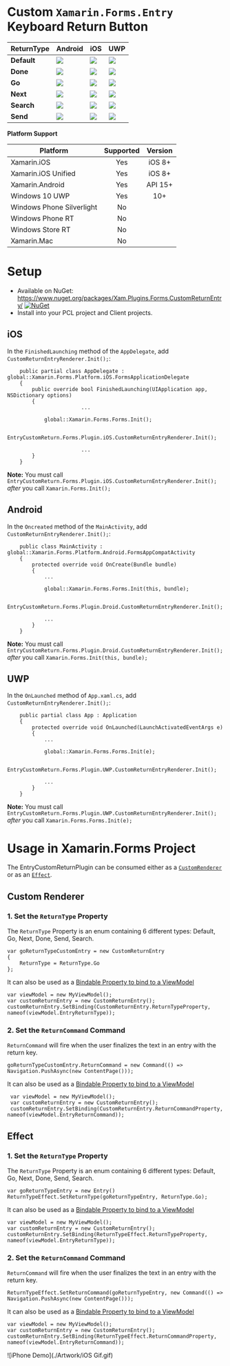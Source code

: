 # Custom `Xamarin.Forms.Entry` Keyboard Return Button

| ReturnType | Android | iOS | UWP |
|--------------------|---------|-----|-----| 
| **Default**            |![](https://github.com/brminnick/EntryCustomReturnPlugin/blob/master/Artwork/Return%20Button%20Images/Android/DefaultButton.png)|![](https://github.com/brminnick/EntryCustomReturnPlugin/blob/master/Artwork/Return%20Button%20Images/iOS/DefaultButton.png)|![](https://github.com/brminnick/EntryCustomReturnPlugin/blob/master/Artwork/Return%20Button%20Images/UWP/DefaultButton.png)|
| **Done**            |![](https://github.com/brminnick/EntryCustomReturnPlugin/blob/master/Artwork/Return%20Button%20Images/Android/DoneButton.png)|![](https://github.com/brminnick/EntryCustomReturnPlugin/blob/master/Artwork/Return%20Button%20Images/iOS/DoneButton.png)|![](https://github.com/brminnick/EntryCustomReturnPlugin/blob/master/Artwork/Return%20Button%20Images/UWP/DefaultButton.png)|
| **Go**            |![](https://github.com/brminnick/EntryCustomReturnPlugin/blob/master/Artwork/Return%20Button%20Images/Android/GoButton.png)|![](https://github.com/brminnick/EntryCustomReturnPlugin/blob/master/Artwork/Return%20Button%20Images/iOS/GoButton.png)|![](https://github.com/brminnick/EntryCustomReturnPlugin/blob/master/Artwork/Return%20Button%20Images/UWP/DefaultButton.png)|
| **Next**            |![](https://github.com/brminnick/EntryCustomReturnPlugin/blob/master/Artwork/Return%20Button%20Images/Android/NextButton.png)|![](https://github.com/brminnick/EntryCustomReturnPlugin/blob/master/Artwork/Return%20Button%20Images/iOS/NextButton.png)|![](https://github.com/brminnick/EntryCustomReturnPlugin/blob/master/Artwork/Return%20Button%20Images/UWP/DefaultButton.png)|
| **Search**            |![](https://github.com/brminnick/EntryCustomReturnPlugin/blob/master/Artwork/Return%20Button%20Images/Android/SearchButton.png)|![](https://github.com/brminnick/EntryCustomReturnPlugin/blob/master/Artwork/Return%20Button%20Images/iOS/SearchButton.png)|![](https://github.com/brminnick/EntryCustomReturnPlugin/blob/master/Artwork/Return%20Button%20Images/UWP/SearchButton.png)|
| **Send**            |![](https://github.com/brminnick/EntryCustomReturnPlugin/blob/master/Artwork/Return%20Button%20Images/Android/SendButton.png)|![](https://github.com/brminnick/EntryCustomReturnPlugin/blob/master/Artwork/Return%20Button%20Images/iOS/SendButton.png)|![](https://github.com/brminnick/EntryCustomReturnPlugin/blob/master/Artwork/Return%20Button%20Images/UWP/DefaultButton.png)|

**Platform Support**

|Platform|Supported|Version|
| ------------------- | :-----------: | :------------------: |
|Xamarin.iOS|Yes|iOS 8+|
|Xamarin.iOS Unified|Yes|iOS 8+|
|Xamarin.Android|Yes|API 15+|
|Windows 10 UWP|Yes|10+|
|Windows Phone Silverlight|No||
|Windows Phone RT|No||
|Windows Store RT|No||
|Xamarin.Mac|No||

# Setup 

* Available on NuGet: https://www.nuget.org/packages/Xam.Plugins.Forms.CustomReturnEntry/ [![NuGet](https://img.shields.io/nuget/v/Xam.Plugins.Forms.CustomReturnEntry.svg?label=NuGet)](https://www.nuget.org/packages/Xam.Plugins.Forms.CustomReturnEntry/)
* Install into your PCL project and Client projects.

## iOS
In the `FinishedLaunching` method of the `AppDelegate`, add `CustomReturnEntryRenderer.Init();`:
```
	public partial class AppDelegate : global::Xamarin.Forms.Platform.iOS.FormsApplicationDelegate
	{
		public override bool FinishedLaunching(UIApplication app, NSDictionary options)
		{
                        ...
      
			global::Xamarin.Forms.Forms.Init();

			EntryCustomReturn.Forms.Plugin.iOS.CustomReturnEntryRenderer.Init();
  
                        ...
		}
	}
```

**Note:** You must call  `EntryCustomReturn.Forms.Plugin.iOS.CustomReturnEntryRenderer.Init();` *after* you call `Xamarin.Forms.Init();`

## Android
In the `Oncreated` method of the `MainActivity`, add `CustomReturnEntryRenderer.Init();`:
```
	public class MainActivity : global::Xamarin.Forms.Platform.Android.FormsAppCompatActivity
	{
		protected override void OnCreate(Bundle bundle)
		{
			...

			global::Xamarin.Forms.Forms.Init(this, bundle);

			EntryCustomReturn.Forms.Plugin.Droid.CustomReturnEntryRenderer.Init();

			...
		}
	}
```
**Note:** You must call  `EntryCustomReturn.Forms.Plugin.Droid.CustomReturnEntryRenderer.Init();` *after* you call `Xamarin.Forms.Init(this, bundle);`

## UWP
In the `OnLaunched` method of `App.xaml.cs`, add `CustomReturnEntryRenderer.Init();`:
```
	public partial class App : Application
	{
		protected override void OnLaunched(LaunchActivatedEventArgs e)
		{
			...

			global::Xamarin.Forms.Forms.Init(e);

			EntryCustomReturn.Forms.Plugin.UWP.CustomReturnEntryRenderer.Init();

			...
		}
	}
```
**Note:** You must call  `EntryCustomReturn.Forms.Plugin.UWP.CustomReturnEntryRenderer.Init();` *after* you call `Xamarin.Forms.Forms.Init(e);`

# Usage in Xamarin.Forms Project
The EntryCustomReturnPlugin can be consumed either as a [`CustomRenderer`](https://developer.xamarin.com/guides/xamarin-forms/custom-renderer/entry/#Consuming_the_Custom_Control/) or as an [`Effect`](https://developer.xamarin.com/guides/xamarin-forms/effects/creating/#Consuming_the_Effect_in_C).

## Custom Renderer

### 1. Set the `ReturnType` Property
 
The `ReturnType` Property is an enum containing 6 different types: Default, Go, Next, Done, Send, Search.

```
var goReturnTypeCustomEntry = new CustomReturnEntry
{
	ReturnType = ReturnType.Go
};
```

It can also be used as a [Bindable Property to bind to a ViewModel](https://github.com/brminnick/EntryCustomReturnPlugin/blob/master/Samples/EntryCustomReturnSampleApp/Helpers/ViewHelpers.cs#L25)
```
var viewModel = new MyViewModel();
var customReturnEntry = new CustomReturnEntry();
customReturnEntry.SetBinding(CustomReturnEntry.ReturnTypeProperty, nameof(viewModel.EntryReturnType));
```

### 2. Set the `ReturnCommand` Command
 
 `ReturnCommand` will fire when the user finalizes the text in an entry with the return key.
 
```
goReturnTypeCustomEntry.ReturnCommand = new Command(() => Navigation.PushAsync(new ContentPage())); 
```

It can also be used as a [Bindable Property to bind to a ViewModel](https://github.com/brminnick/EntryCustomReturnPlugin/blob/master/Samples/EntryCustomReturnSampleApp/Helpers/ViewHelpers.cs#L195)
```
 var viewModel = new MyViewModel();
 var customReturnEntry = new CustomReturnEntry();
 customReturnEntry.SetBinding(CustomReturnEntry.ReturnCommandProperty, nameof(viewModel.EntryReturnCommand));
```

## Effect

### 1. Set the `ReturnType` Property

The `ReturnType` Property is an enum containing 6 different types: Default, Go, Next, Done, Send, Search.

```
var goReturnTypeEntry = new Entry()
ReturnTypeEffect.SetReturnType(goReturnTypeEntry, ReturnType.Go);
```

It can also be used as a [Bindable Property to bind to a ViewModel](https://github.com/brminnick/EntryCustomReturnPlugin/blob/master/Samples/EntryCustomReturnSampleApp/Helpers/ViewHelpers.cs#L21)

```
var viewModel = new MyViewModel();
var customReturnEntry = new CustomReturnEntry();
customReturnEntry.SetBinding(ReturnTypeEffect.ReturnTypeProperty, nameof(viewModel.EntryReturnType));
```

### 2. Set the `ReturnCommand` Command
 
 `ReturnCommand` will fire when the user finalizes the text in an entry with the return key.
 ```
 ReturnTypeEffect.SetReturnCommand(goReturnTypeEntry, new Command(() => Navigation.PushAsync(new ContentPage()));
 ```
 
 It can also be used as a [Bindable Property to bind to a ViewModel](https://github.com/brminnick/EntryCustomReturnPlugin/blob/master/Samples/EntryCustomReturnSampleApp/Helpers/ViewHelpers.cs#L192)
 ```
 var viewModel = new MyViewModel();
 var customReturnEntry = new CustomReturnEntry();
 customReturnEntry.SetBinding(ReturnTypeEffect.ReturnCommandProperty, nameof(viewModel.EntryReturnCommand));
 ```

![iPhone Demo](./Artwork/iOS Gif.gif)
